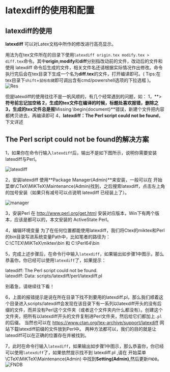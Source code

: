 # latexdiff的使用和配置


## latexdiff的使用
**latexdiff** 可以对Latex文档中所作的修改进行高亮显示。

用法为在tex文件所在的目录下使用`latexdiff origin.tex modify.tex > diff.tex`命令。其中**origin**,**modify**和**diff**分别指改动前的文件，改动后的文件和使用 latexdiff 命令后生成的文件，相关文件名还请根据实际情况作出修改。命令执行完后会在tex目录下生成一个名为**diff.tex**的文件，打开编译即可。( Tips:在tex目录下`shift`+`鼠标右键`即可调出含有cmd/powershell选项的下拉选框 )。
![Res](https://raw.githubusercontent.com/wtligit/pic/master/latexdiff/Res.png)

但是latexdiff的使用往往不是一帆风顺的，有几个经常遇到的问题，如：
1，**>**符号前忘记加空格
2，生成的tex文件在编译的时候，标题处喜欢报错，删除之
3，生成的tex文件总是报**Missing \begin{document}**错误，新建个文件把内容都拷贝进去，再编译即可
4，**latexdiff：The Perl script could not be found**，下文详述


## The Perl script could not be found的解决方案
1，如果你在命令行输入`latexdiff`后，输出不是如下图所示，说明你需要安装latexdiff与Perl。

![latexdiff](https://raw.githubusercontent.com/wtligit/pic/master/latexdiff/commandTrue.png)

2，安装latexdiff
    使用**Package Manager(Admin)**来安装，一般可以在 开始菜单\CTeX\MiKTeX\Maintenance(Admin)找到，之后搜索latexdiff，点击左上角的加号安装（如果只有减号可以点说明 latexdiff 已经装上了）。
    
![manager](https://raw.githubusercontent.com/wtligit/pic/master/latexdiff/manager.png)

3，安装Perl
    在 http://www.perl.org/get.html 安装对应版本，Win下有两个版本，应该是都可以的，本文安装的 ActiveState Perl。
    
4，编辑环境变量
    为了在任何位置都能使用latexdiff，我们将Ctex的miktex和Perl的bin目录写进系统变量Path中，比如笔者的路径为：C:\CTEX\MiKTeX\miktex\bin 和 C:\Perl64\bin
    
5，完成上述步骤后，在命令行中输入`latexdiff`，如果输出如步骤1中图示，那么恭喜你，你已经可以使用`latexdiff`了，如果提示：

latexdiff: The Perl script could not be found.  
latexdiff: Data: scripts/latexdiff/perl/latexdiff.pl

别着急，请继续往下看！

6，上面的报错提示是说在所在目录下找不到要用的latexdiff.pl，那么我们顺着这个目录进入scripts/latexdiff会发现在该目录下有一系列以latexdiff开头的没有后缀的文件，而并没有Perl这个文件夹（或者这个文件夹内什么都没有）。创建这个文件夹，把所有以latexdiff开头的文件复制进Perl文件夹，然后给它们都加上`.pl`的后缀。
当然也可以在 https://www.ctan.org/tex-archive/support/latexdiff 网站下载latexdiff前缀的文件放到Perl中。
两种方法都可以，我们的目的就是让latexdiff可以在正确的位置存在并被找到。

7，此时在命令行输入`latexdiff`，如果输出如步骤1中图示，那么恭喜你，你已经可以使用`latexdiff`了，如果依然提示找不到 latexdiff.pl ,请在 开始菜单\CTeX\MiKTeX\Maintenance(Admin) 中找到**Setting(Admin)**,然后更新`FNDB`。
![FNDB](https://raw.githubusercontent.com/wtligit/pic/master/latexdiff/FNDB.png)




